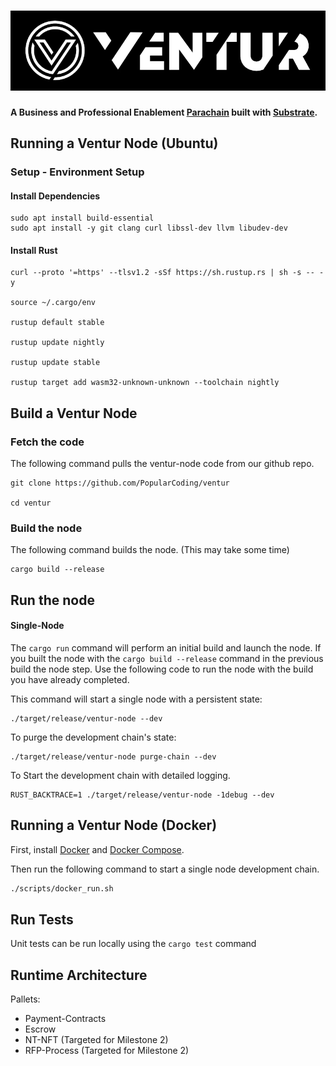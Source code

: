 # ![Ventur](media/ventur-cover.webp)


**A Business and Professional Enablement [Parachain](https://polkadot.network/technology/) built with [Substrate](https://substrate.dev).**

## Running a Ventur Node (Ubuntu)
 
### Setup - Environment Setup



#### Install Dependencies 
```
sudo apt install build-essential
sudo apt install -y git clang curl libssl-dev llvm libudev-dev
```

#### Install Rust
```
curl --proto '=https' --tlsv1.2 -sSf https://sh.rustup.rs | sh -s -- -y

source ~/.cargo/env

rustup default stable

rustup update nightly

rustup update stable
 
rustup target add wasm32-unknown-unknown --toolchain nightly
```
 
## Build a Ventur Node
 ### Fetch the code
 The following command pulls the ventur-node code from our github repo. 

```
git clone https://github.com/PopularCoding/ventur

cd ventur
 ```
 
 ### Build the node
 The following command builds the node. (This may take some time)
 ```
cargo build --release
```

## Run the node

#### Single-Node


The ``` cargo run ``` command will perform an initial build and launch the node.   If you built the node with the ``` cargo build --release ``` command in the previous build the node step. Use the following code to run the node with the build you have already completed. 



This command will start a single node with a persistent state:

``` 
./target/release/ventur-node --dev
```

To purge the development chain's state:
```
./target/release/ventur-node purge-chain --dev
```

To Start the development chain with detailed logging. 

```
RUST_BACKTRACE=1 ./target/release/ventur-node -1debug --dev
```

## Running a Ventur Node (Docker)

First, install [Docker](https://docs.docker.com/get-docker/) and
[Docker Compose](https://docs.docker.com/compose/install/).

Then run the following command to start a single node development chain.

```bash
./scripts/docker_run.sh
```

## Run Tests

Unit tests can be run locally using the ``` cargo test ``` command

## Runtime Architecture
Pallets:
- Payment-Contracts
- Escrow
- NT-NFT (Targeted for Milestone 2)
- RFP-Process (Targeted for Milestone 2)
